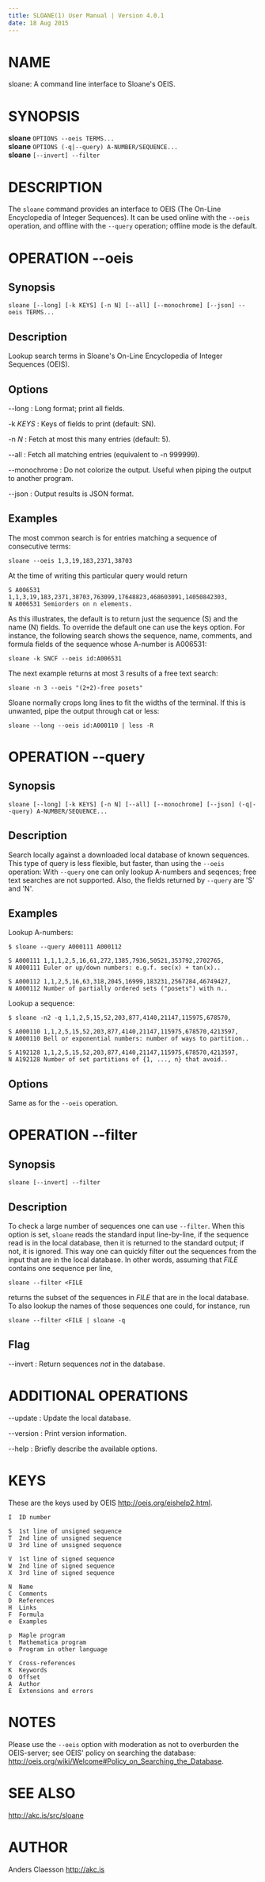 ```yaml
---
title: SLOANE(1) User Manual | Version 4.0.1
date: 18 Aug 2015
---
```


# NAME

sloane: A command line interface to Sloane's OEIS.

# SYNOPSIS

**sloane** `OPTIONS --oeis TERMS...`  
**sloane** `OPTIONS (-q|--query) A-NUMBER/SEQUENCE...`  
**sloane** `[--invert] --filter`  

# DESCRIPTION

The `sloane` command provides an interface to OEIS (The On-Line
Encyclopedia of Integer Sequences). It can be used online with the
`--oeis` operation, and offline with the `--query` operation; offline
mode is the default.

# OPERATION --oeis

## Synopsis

`sloane [--long] [-k KEYS] [-n N] [--all] [--monochrome] [--json] --oeis TERMS...`

## Description

Lookup search terms in Sloane's On-Line Encyclopedia of Integer
Sequences (OEIS).

## Options

--long
:   Long format; print all fields.

-k *KEYS*
:   Keys of fields to print (default: SN).

-n *N*
:   Fetch at most this many entries (default: 5).

--all
:   Fetch all matching entries (equivalent to -n 999999).

--monochrome
:   Do not colorize the output. Useful when piping the output to another
    program.

--json
:   Output results is JSON format.

## Examples

The most common search is for entries matching a sequence of consecutive terms:

    sloane --oeis 1,3,19,183,2371,38703

At the time of writing this particular query would return

    S A006531 1,1,3,19,183,2371,38703,763099,17648823,468603091,14050842303,
    N A006531 Semiorders on n elements.

As this illustrates, the default is to return just the sequence (S) and
the name (N) fields. To override the default one can use the keys
option. For instance, the following search shows the sequence, name,
comments, and formula fields of the sequence whose A-number is A006531:

    sloane -k SNCF --oeis id:A006531

The next example returns at most 3 results of a free text search:

    sloane -n 3 --oeis "(2+2)-free posets"

Sloane normally crops long lines to fit the widths of the terminal. If
this is unwanted, pipe the output through cat or less:

    sloane --long --oeis id:A000110 | less -R

# OPERATION --query

## Synopsis

`sloane [--long] [-k KEYS] [-n N] [--all] [--monochrome] [--json] (-q|--query) A-NUMBER/SEQUENCE...`

## Description

Search locally against a downloaded local database of known
sequences. This type of query is less flexible, but faster, than using
the `--oeis` operation: With `--query` one can only lookup
A-numbers and seqences; free text searches are not supported. Also, the
fields returned by `--query` are 'S' and 'N'.

## Examples

Lookup A-numbers:

    $ sloane --query A000111 A000112
    
    S A000111 1,1,1,2,5,16,61,272,1385,7936,50521,353792,2702765,
    N A000111 Euler or up/down numbers: e.g.f. sec(x) + tan(x)..
    
    S A000112 1,1,2,5,16,63,318,2045,16999,183231,2567284,46749427,
    N A000112 Number of partially ordered sets ("posets") with n..

Lookup a sequence:

    $ sloane -n2 -q 1,1,2,5,15,52,203,877,4140,21147,115975,678570,
    
    S A000110 1,1,2,5,15,52,203,877,4140,21147,115975,678570,4213597,
    N A000110 Bell or exponential numbers: number of ways to partition..
    
    S A192128 1,1,2,5,15,52,203,877,4140,21147,115975,678570,4213597,
    N A192128 Number of set partitions of {1, ..., n} that avoid..

## Options

Same as for the `--oeis` operation.

# OPERATION --filter

## Synopsis

`sloane [--invert] --filter`

## Description

To check a large number of sequences one can use `--filter`.  When this
option is set, `sloane` reads the standard input line-by-line, if the
sequence read is in the local database, then it is returned to the
standard output; if not, it is ignored. This way one can quickly filter
out the sequences from the input that are in the local database. In
other words, assuming that *FILE* contains one sequence per line,

    sloane --filter <FILE

returns the subset of the sequences in *FILE* that are in the local
database. To also lookup the names of those sequences one could, for
instance, run

    sloane --filter <FILE | sloane -q

## Flag

--invert
:   Return sequences *not* in the database.

# ADDITIONAL OPERATIONS

--update
:   Update the local database.

--version
:   Print version information.

--help
:   Briefly describe the available options.


# KEYS

These are the keys used by OEIS <http://oeis.org/eishelp2.html>.

    I  ID number

    S  1st line of unsigned sequence
    T  2nd line of unsigned sequence
    U  3rd line of unsigned sequence

    V  1st line of signed sequence
    W  2nd line of signed sequence
    X  3rd line of signed sequence

    N  Name
    C  Comments
    D  References
    H  Links
    F  Formula
    e  Examples

    p  Maple program
    t  Mathematica program
    o  Program in other language

    Y  Cross-references
    K  Keywords
    O  Offset
    A  Author
    E  Extensions and errors

# NOTES

Please use the `--oeis` option with moderation as not to overburden the
OEIS-server; see OEIS' policy on searching the database:
<http://oeis.org/wiki/Welcome#Policy_on_Searching_the_Database>.

# SEE ALSO

<http://akc.is/src/sloane>

# AUTHOR

Anders Claesson <http://akc.is>
